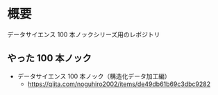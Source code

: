 # 概要

データサイエンス 100 本ノックシリーズ用のレポジトリ

## やった 100 本ノック

- データサイエンス 100 本ノック（構造化データ加工編）
  - https://qiita.com/noguhiro2002/items/de49db61b69c3dbc9282
